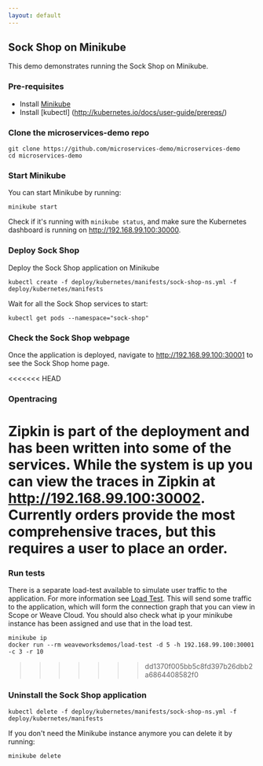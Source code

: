 ```yaml
---
layout: default
---
```


## Sock Shop on Minikube

This demo demonstrates running the Sock Shop on Minikube.

### Pre-requisites
* Install [Minikube](https://github.com/kubernetes/minikube)
* Install [kubectl] (http://kubernetes.io/docs/user-guide/prereqs/)

### Clone the microservices-demo repo 

```
git clone https://github.com/microservices-demo/microservices-demo
cd microservices-demo
```

### Start Minikube

You can start Minikube by running:

```
minikube start
```

Check if it's running with `minikube status`, and make sure the Kubernetes dashboard is running on http://192.168.99.100:30000.

### Deploy Sock Shop

Deploy the Sock Shop application on Minikube

```
kubectl create -f deploy/kubernetes/manifests/sock-shop-ns.yml -f deploy/kubernetes/manifests
```

Wait for all the Sock Shop services to start:

```
kubectl get pods --namespace="sock-shop"
```

### Check the Sock Shop webpage

Once the application is deployed, navigate to http://192.168.99.100:30001 to see the Sock Shop home page.

<<<<<<< HEAD
### Opentracing

Zipkin is part of the deployment and has been written into some of the services.  While the system is up you can view the traces in
Zipkin at http://192.168.99.100:30002.  Currently orders provide the most comprehensive traces, but this requires a user to place an order.
=======
### Run tests

There is a separate load-test available to simulate user traffic to the application. For more information see [Load Test](#loadtest).
This will send some traffic to the application, which will form the connection graph that you can view in Scope or Weave Cloud. You should
also check what ip your minikube instance has been assigned and use that in the load test.

```
minikube ip
docker run --rm weaveworksdemos/load-test -d 5 -h 192.168.99.100:30001 -c 3 -r 10
```
>>>>>>> dd1370f005bb5c8fd397b26dbb2a6864408582f0

### Uninstall the Sock Shop application

```
kubectl delete -f deploy/kubernetes/manifests/sock-shop-ns.yml -f deploy/kubernetes/manifests
```

If you don't need the Minikube instance anymore you can delete it by running:

```
minikube delete
```
